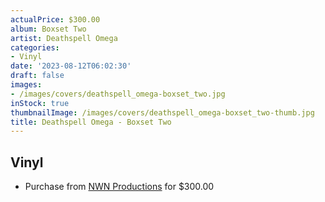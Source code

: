 ```yaml
---
actualPrice: $300.00
album: Boxset Two
artist: Deathspell Omega
categories:
- Vinyl
date: '2023-08-12T06:02:30'
draft: false
images:
- /images/covers/deathspell_omega-boxset_two.jpg
inStock: true
thumbnailImage: /images/covers/deathspell_omega-boxset_two-thumb.jpg
title: Deathspell Omega - Boxset Two
---
```


## Vinyl
* Purchase from [NWN Productions](http://shop.nwnprod.com/index.php?route=product/product&path=75&product_id=38143&sort=pd.name&order=ASC) for $300.00

